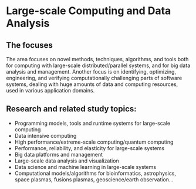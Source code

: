# Large-scale Computing and Data Analysis

## The focuses
The area focuses on novel methods, techniques, algorithms, and tools both for computing with large-scale distributed/parallel systems, and for big data analysis and management. Another focus is on identifying, optimizing, engineering, and verifying computationally challenging parts of software systems, dealing with huge amounts of data and computing resources, used in various application domains.

## Research and related study topics:
* Programming models, tools and runtime systems for large-scale computing
* Data intensive computing
* High performance/extreme-scale computing/quantum computing
* Performance, reliability, and elasticity for large-scale systems
* Big data platforms and  management
* Large-scale data analysis and visualization
* Data science and machine learning in large-scale systems
* Computational models/algorithms for bioinformatics, astrophysics, space plasmas, fusions plasmas, geoscience/earth observation...

